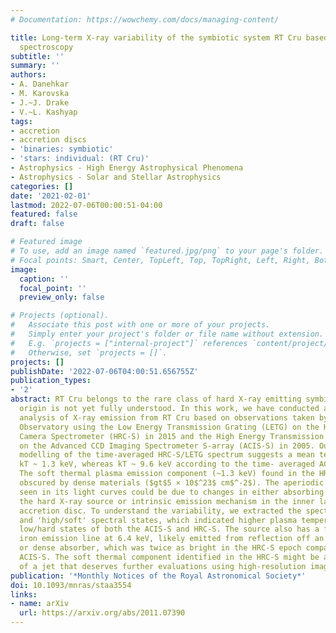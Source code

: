 ```yaml
---
# Documentation: https://wowchemy.com/docs/managing-content/

title: Long-term X-ray variability of the symbiotic system RT Cru based on Chandra
  spectroscopy
subtitle: ''
summary: ''
authors:
- A. Danehkar
- M. Karovska
- J.~J. Drake
- V.~L. Kashyap
tags:
- accretion
- accretion discs
- 'binaries: symbiotic'
- 'stars: individual: (RT Cru)'
- Astrophysics - High Energy Astrophysical Phenomena
- Astrophysics - Solar and Stellar Astrophysics
categories: []
date: '2021-02-01'
lastmod: 2022-07-06T00:00:51-04:00
featured: false
draft: false

# Featured image
# To use, add an image named `featured.jpg/png` to your page's folder.
# Focal points: Smart, Center, TopLeft, Top, TopRight, Left, Right, BottomLeft, Bottom, BottomRight.
image:
  caption: ''
  focal_point: ''
  preview_only: false

# Projects (optional).
#   Associate this post with one or more of your projects.
#   Simply enter your project's folder or file name without extension.
#   E.g. `projects = ["internal-project"]` references `content/project/deep-learning/index.md`.
#   Otherwise, set `projects = []`.
projects: []
publishDate: '2022-07-06T04:00:51.656755Z'
publication_types:
- '2'
abstract: RT Cru belongs to the rare class of hard X-ray emitting symbiotics, whose
  origin is not yet fully understood. In this work, we have conducted a detailed spectroscopic
  analysis of X-ray emission from RT Cru based on observations taken by the Chandra
  Observatory using the Low Energy Transmission Grating (LETG) on the High-Resolution
  Camera Spectrometer (HRC-S) in 2015 and the High Energy Transmission Grating (HETG)
  on the Advanced CCD Imaging Spectrometer S-array (ACIS-S) in 2005. Our thermal plasma
  modelling of the time-averaged HRC-S/LETG spectrum suggests a mean temperature of
  kT ~ 1.3 keV, whereas kT ~ 9.6 keV according to the time- averaged ACIS-S/HETG.
  The soft thermal plasma emission component (~1.3 keV) found in the HRC-S is heavily
  obscured by dense materials ($gt$5 × 10$^23$ cm$^-2$). The aperiodic variability
  seen in its light curves could be due to changes in either absorbing material covering
  the hard X-ray source or intrinsic emission mechanism in the inner layers of the
  accretion disc. To understand the variability, we extracted the spectra in the 'low/hard'
  and 'high/soft' spectral states, which indicated higher plasma temperatures in the
  low/hard states of both the ACIS-S and HRC-S. The source also has a fluorescent
  iron emission line at 6.4 keV, likely emitted from reflection off an accretion disc
  or dense absorber, which was twice as bright in the HRC-S epoch compared to the
  ACIS-S. The soft thermal component identified in the HRC-S might be an indication
  of a jet that deserves further evaluations using high-resolution imaging observations.
publication: '*Monthly Notices of the Royal Astronomical Society*'
doi: 10.1093/mnras/staa3554
links:
- name: arXiv
  url: https://arxiv.org/abs/2011.07390
---
```

